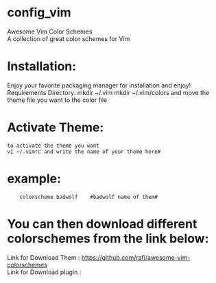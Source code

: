 
# config_vim

Awesome Vim Color Schemes																																			
A collection of great color schemes for Vim

# Installation:
   Enjoy your favorite packaging manager for installation and enjoy!
   Requirements Directory:
      mkdir  ~/.vim
      mkdir ~/.vim/colors
      and move the theme file you want to the color file																								

# Activate Theme:
    to activate the theme you want																															
    vi ~/.vimrc and write the name of your theme here#
#   example:
        colorscheme badwolf    #badwolf name of them#
# You can then download different colorschemes from the link below:
  Link for Download Them : https://github.com/rafi/awesome-vim-colorschemes																		
  Link for Download plugin : 
  



